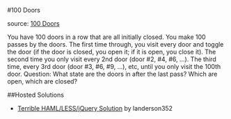 #100 Doors

source: [100 Doors](http://rosettacode.org/wiki/100_doors)

You have 100 doors in a row that are all initially closed. You make 100 passes by the doors. The first time through, you visit every door and toggle the door (if the door is closed, you open it; if it is open, you close it). The second time you only visit every 2nd door (door #2, #4, #6, ...). The third time, every 3rd door (door #3, #6, #9, ...), etc, until you only visit the 100th door.
Question: What state are the doors in after the last pass? Which are open, which are closed?

##Hosted Solutions
- [Terrible HAML/LESS/jQuery Solution](http://codepen.io/anon/pen/zvZZyN) by landerson352
